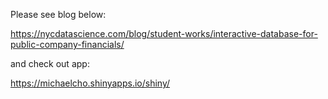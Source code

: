 Please see blog below:

https://nycdatascience.com/blog/student-works/interactive-database-for-public-company-financials/

and check out app:

https://michaelcho.shinyapps.io/shiny/
